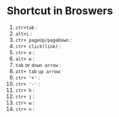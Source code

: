 # Shortcut in Broswers

1. `ctr+tab` :
2. `alt+i` :
3. `ctr+ pageUp/pageDown` :
4. `ctr+ click(link)` :
5. `ctr+ e` :
6. `alt+ e` :
7. `tab` or `down arrow` :
8. `alt+ tab` `up arrow`:
9. `ctr+ '+'` :
10. `ctr+ '-'` :
11. `ctr+ h` :
12. `ctr+ j` :
13. `ctr+ w` :
14. `ctr+ n` :

